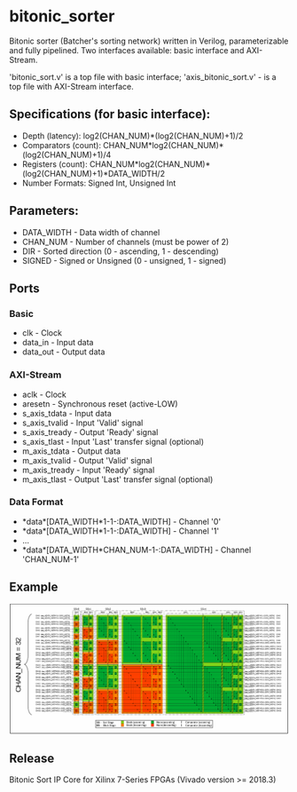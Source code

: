 # bitonic_sorter
Bitonic sorter (Batcher's sorting network) written in Verilog, parameterizable and fully pipelined.
Two interfaces available: basic interface and AXI-Stream.

'bitonic_sort.v' is a top file with basic interface;
'axis_bitonic_sort.v' - is a top file with AXI-Stream interface.

## Specifications (for basic interface):
* Depth (latency): log2(CHAN_NUM)\*(log2(CHAN_NUM)+1)/2
* Comparators (count): CHAN_NUM\*log2(CHAN_NUM)\*(log2(CHAN_NUM)+1)/4
* Registers (count): CHAN_NUM\*log2(CHAN_NUM)\*(log2(CHAN_NUM)+1)\*DATA_WIDTH/2
* Number Formats: Signed Int, Unsigned Int
## Parameters:
* DATA_WIDTH - Data width of channel
* CHAN_NUM   - Number of channels (must be power of 2)
* DIR        - Sorted direction (0 - ascending, 1 - descending)
* SIGNED     - Signed or Unsigned (0 - unsigned, 1 - signed)
	
## Ports
### Basic
* clk      - Clock
* data_in  - Input data
* data_out - Output data
	
### AXI-Stream
* aclk          - Clock
* aresetn       - Synchronous reset (active-LOW)
* s_axis_tdata  - Input data
* s_axis_tvalid - Input 'Valid' signal
* s_axis_tready - Output 'Ready' signal
* s_axis_tlast  - Input 'Last' transfer signal (optional)
* m_axis_tdata  - Output data
* m_axis_tvalid - Output 'Valid' signal
* m_axis_tready - Input 'Ready' signal
* m_axis_tlast  - Output 'Last' transfer signal (optional)
	
### Data Format
* \*data\*[DATA_WIDTH\*1-1-:DATA_WIDTH] - Channel '0'
* \*data\*[DATA_WIDTH\*1-1-:DATA_WIDTH] - Channel '1'
* ...
* \*data\*[DATA_WIDTH\*CHAN_NUM-1-:DATA_WIDTH] - Channel 'CHAN_NUM-1'

## Example
![Bitonic Sorter](/img/bitonic.gif)

## Release
Bitonic Sort IP Core for Xilinx 7-Series FPGAs (Vivado version >= 2018.3)